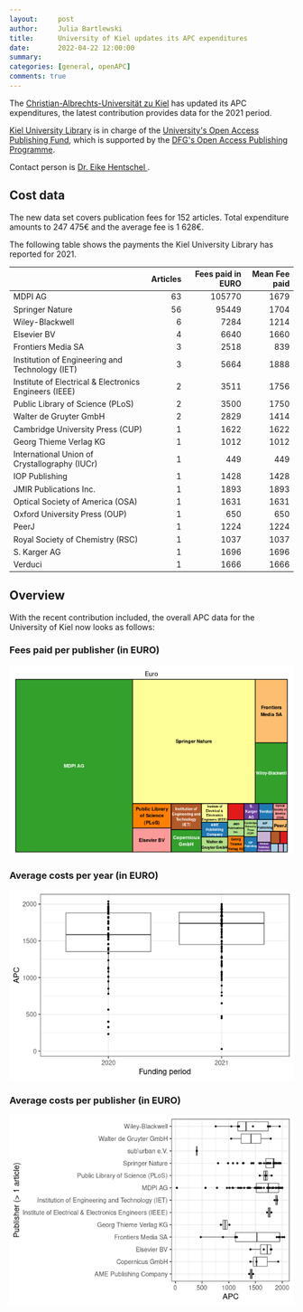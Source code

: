 ```yaml
---
layout:     post
author:     Julia Bartlewski
title:      University of Kiel updates its APC expenditures
date:       2022-04-22 12:00:00
summary:    
categories: [general, openAPC]
comments: true
---
```





The [Christian-Albrechts-Universität zu Kiel](https://www.uni-kiel.de/en/) has updated its APC expenditures, the latest contribution provides data for the 2021 period.

[Kiel University Library](https://www.ub.uni-kiel.de/en/kiel-university-library) is in charge of the [University's Open Access Publishing Fund](https://www.ub.uni-kiel.de/de/publizieren/open-access/uebernahme-von-open-access-publikationsgebuehren-dfg-publikationsfonds), which is supported by the [DFG's Open Access Publishing Programme](https://www.dfg.de/en/research_funding/programmes/infrastructure/lis/open_access/infrastructure_funding/index.html#4).

Contact person is [Dr. Eike Hentschel ](mailto:hentschel@ub.uni-kiel.de).

## Cost data



The new data set covers publication fees for 152 articles. Total expenditure amounts to 247 475€ and the average fee is 1 628€.

The following table shows the payments the Kiel University Library has reported for 2021.


|                                                       | Articles| Fees paid in EURO| Mean Fee paid|
|:------------------------------------------------------|--------:|-----------------:|-------------:|
|MDPI AG                                                |       63|            105770|          1679|
|Springer Nature                                        |       56|             95449|          1704|
|Wiley-Blackwell                                        |        6|              7284|          1214|
|Elsevier BV                                            |        4|              6640|          1660|
|Frontiers Media SA                                     |        3|              2518|           839|
|Institution of Engineering and Technology (IET)        |        3|              5664|          1888|
|Institute of Electrical & Electronics Engineers (IEEE) |        2|              3511|          1756|
|Public Library of Science (PLoS)                       |        2|              3500|          1750|
|Walter de Gruyter GmbH                                 |        2|              2829|          1414|
|Cambridge University Press (CUP)                       |        1|              1622|          1622|
|Georg Thieme Verlag KG                                 |        1|              1012|          1012|
|International Union of Crystallography (IUCr)          |        1|               449|           449|
|IOP Publishing                                         |        1|              1428|          1428|
|JMIR Publications Inc.                                 |        1|              1893|          1893|
|Optical Society of America (OSA)                       |        1|              1631|          1631|
|Oxford University Press (OUP)                          |        1|               650|           650|
|PeerJ                                                  |        1|              1224|          1224|
|Royal Society of Chemistry (RSC)                       |        1|              1037|          1037|
|S. Karger AG                                           |        1|              1696|          1696|
|Verduci                                                |        1|              1666|          1666|

## Overview

With the recent contribution included, the overall APC data for the University of Kiel now looks as follows:

### Fees paid per publisher (in EURO)

![plot of chunk tree_kiel_2022_04_22_full](/figure/tree_kiel_2022_04_22_full-1.png)

###  Average costs per year (in EURO)

![plot of chunk box_kiel_2022_04_22_year_full](/figure/box_kiel_2022_04_22_year_full-1.png)

###  Average costs per publisher (in EURO)

![plot of chunk box_kiel_2022_04_22_publisher_full](/figure/box_kiel_2022_04_22_publisher_full-1.png)
